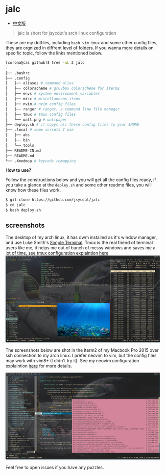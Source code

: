 # jalc

- [中文版](./README-CN.md)

> jalc is short for jsycdut's arch linux configuration

These are my dotfiles, including `bash vim tmux` and some other config files, they are orgnized in diffrent level of folders. If you wanna more details on specific topic, follow the links mentioned below.

```bash
[corona@cas github]$ tree -aL 2 jalc
.
├── .bashrc
├── .config
│   ├── aliases # command alias
│   ├── colorscheme # gruvbox colorscheme for iterm2
│   ├── envs # system environment variables
│   ├── misc # miscellaneous items
│   ├── nvim # nvim config files
│   ├── ranger # ranger, a command line file manager
│   ├── tmux # tmux config files
│   └── wall.png # wallpaper
├── deploy.sh # it copys all these config files to your $HOME
├── .local # some scripts I use
│   ├── abs
│   ├── bin
│   └── tools
├── README-CN.md
├── README.md
└── .Xmodmap # keycode remapping
```

**How to use?**

Follow the constructions below and you will get all the config files ready, if you take a glance at the `deploy.sh` and some other readme files, you will know how these files work.

```bash
$ git clone https://github.com/jsycdut/jalc
$ cd jalc
$ bash deploy.sh
```

## screenshots

The desktop of my arch linux, it has dwm installed as it's window manager, and use Luke Smith's [Simple Terminal](https://github.com/LukeSmithxyz/st). Tmux is the real friend of terminal users like me, it helps me out of bunch of messy windows and saves me a lot of time, see tmux configuration explaintion [here](./.config/tmux/README.md)
![desktop](https://raw.githubusercontent.com/jsycdut/photos/master/arch-linux/dwm-screen.png)

The screenshots below are shot in the iterm2 of my Macbook Pro 2015 over ssh connection to my arch linux. I prefer neovim to vim, but the config files may work with vim8+ (I didn't try it). See my neovim configuration explaintion [here](./.config/nvim/README.md) for more details.

![nvim-screenshot](https://raw.githubusercontent.com/jsycdut/photos/master/vim/vim-lsp.png)

Feel free to open issues if you have any puzzles.
